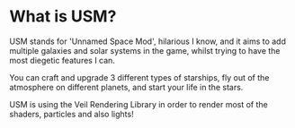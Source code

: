 # What is USM?
USM stands for 'Unnamed Space Mod', hilarious I know, and it aims to add multiple galaxies and solar systems in the game, whilst trying to have the most diegetic features I can.

You can craft and upgrade 3 different types of starships, fly out of the atmosphere on different planets, and start your life in the stars.


USM is using the Veil Rendering Library in order to render most of the shaders, particles and also lights!
